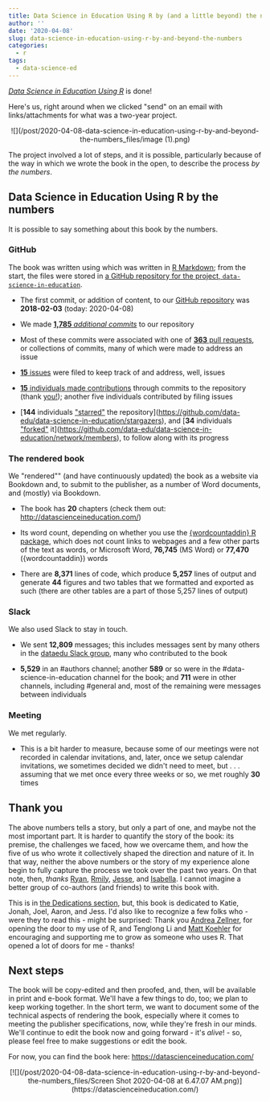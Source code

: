 ```yaml
---
title: Data Science in Education Using R by (and a little beyond) the numbers
author: ''
date: '2020-04-08'
slug: data-science-in-education-using-r-by-and-beyond-the-numbers
categories:
  - r
tags:
  - data-science-ed
---
```


[*Data Science in Education Using R*](http://datascienceineducation.com/) is done!

Here's us, right around when we clicked "send" on an email with links/attachments for what was a two-year project.

<p align="center">
![](/post/2020-04-08-data-science-in-education-using-r-by-and-beyond-the-numbers_files/image (1).png)
<p>

The project involved a lot of steps, and it is possible, particularly because of the way in which we wrote the book in the open, to describe the process *by the numbers*.

## Data Science in Education Using R by the numbers

It is possible to say something about this book by the numbers.

### GitHub

The book was written using which was written in [R Markdown](https://rmarkdown.rstudio.com/); from the start, the files were stored in [a GitHub repository for the project, `data-science-in-education`](https://github.com/data-edu/data-science-in-education).

- The first commit, or addition of content, to our [GitHub repository](https://github.com/data-edu/data-science-in-education) was **2018-02-03** (today: 2020-04-08)

- We made [**1,785** *additional commits*](https://github.com/data-edu/data-science-in-education/commits/master) to our repository

- Most of these commits were associated with one of [**363** pull requests](https://github.com/data-edu/data-science-in-education/pulls?q=is%3Apr+is%3Aclosed), or collections of commits, many of which were made to address an issue

- [**15** issues](https://github.com/data-edu/data-science-in-education/issues?q=is%3Aissue+is%3Aclosed) were filed to keep track of and address, well, issues

- [**15** individuals made contributions](https://github.com/data-edu/data-science-in-education/graphs/contributors) through commits to the repository (thank [you!](https://datascienceineducation.com/index.html#acknowledgements)); another five individuals contributed by filing issues

- [**144** individuals ["starred"](https://help.github.com/en/github/getting-started-with-github/saving-repositories-with-stars) the repository](https://github.com/data-edu/data-science-in-education/stargazers), and [**34** individuals ["forked"](https://help.github.com/en/github/getting-started-with-github/fork-a-repo) it](https://github.com/data-edu/data-science-in-education/network/members), to follow along with its progress

### The rendered book

We "rendered"" (and have continuously updated) the book as a website via Bookdown and, to submit to the publisher, as a number of Word documents, and (mostly) via Bookdown.

- The book has **20** chapters (check them out: http://datascienceineducation.com/)

- Its word count, depending on whether you use the [{wordcountaddin} R package](https://github.com/benmarwick/wordcountaddin), which does not count links to webpages and a few other parts of the text as words, or Microsoft Word, **76,745** (MS Word) or **77,470** ({wordcountaddin}) words

- There are **8,371** lines of code, which produce **5,257** lines of output and generate **44** figures and two tables that we formatted and exported as such (there are other tables are a part of those 5,257 lines of output)

### Slack

We also used Slack to stay in touch.

- We sent **12,809** messages; this includes messages sent by many others in the [dataedu Slack group](http://dataedu.slack.com/), many who contributed to the book

- **5,529** in an #authors channel; another **589** or so were in the #data-science-in-education channel for the book; and **711** were in other channels, including #general and, most of the remaining were messages between individuals

### Meeting

We met regularly.

- This is a bit harder to measure, because some of our meetings were not recorded in calendar invitations, and, later, once we setup calendar invitations, we sometimes decided we didn't need to meet, but . . . assuming that we met once every three weeks or so, we met roughly **30** times

## Thank you

The above numbers tells a story, but only a part of one, and maybe not the most important part. It is harder to quantify the story of the book: its premise, the challenges we faced, how we overcame them, and how the five of us who wrote it collectively shaped the direction and nature of it. In that way, neither the above numbers or the story of my experience alone begin to fully capture the process we took over the past two years. On that note, then, *thanks* [Ryan](https://ryanestrellado.netlify.com/), [Rmily](https://www.emilybovee.com/), [Jesse](https://www.jessemaegan.com/), and [Isabella](https://ivelasq.rbind.io/). I cannot imagine a better group of co-authors (and friends) to write this book with.

This is in [the Dedications section](https://datascienceineducation.com/index.html#dedications), but, this book is dedicated to Katie, Jonah, Joel, Aaron, and Jess. I'd also like to recognize a few folks who - were they to read this - might be surprised: Thank you [Andrea Zellner](http://www.andrea-zellner.com/), for opening the door to my use of R, and Tenglong Li and [Matt Koehler](http://www.matt-koehler.com/) for encouraging and supporting me to grow as someone who uses R. That opened a lot of doors for me - thanks!

## Next steps

The book will be copy-edited and then proofed, and, then, will be available in print and e-book format. We'll have a few things to do, too; we plan to keep working together. In the short term, we want to document some of the technical aspects of rendering the book, especially where it comes to meeting the publisher specifications, now, while they're fresh in our minds. We'll continue to edit the book now and going forward - it's *alive*! - so, please feel free to make suggestions or edit the book.

For now, you can find the book here: https://datascienceineducation.com/

<p align="center">
[![](/post/2020-04-08-data-science-in-education-using-r-by-and-beyond-the-numbers_files/Screen Shot 2020-04-08 at 6.47.07 AM.png)](https://datascienceineducation.com/)
<p>